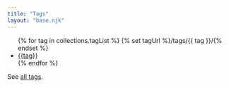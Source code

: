 ```yaml
---
title: "Tags"
layout: "base.njk"
---
```


<ul>
{% for tag in collections.tagList %}
  {% set tagUrl %}/tags/{{ tag }}/{% endset %}
  <li><a href="{{ tagUrl }}">{{tag}}</a></li>
{% endfor %}
</ul>

<p>See <a href="{{ '/tags/' }}">all tags</a>.</p>
